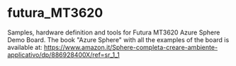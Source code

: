 # futura_MT3620
Samples, hardware definition and tools for Futura MT3620 Azure Sphere Demo Board.
The book "Azure Sphere" with all the examples of the board is available at: https://www.amazon.it/Sphere-completa-creare-ambiente-applicativo/dp/886928400X/ref=sr_1_1
